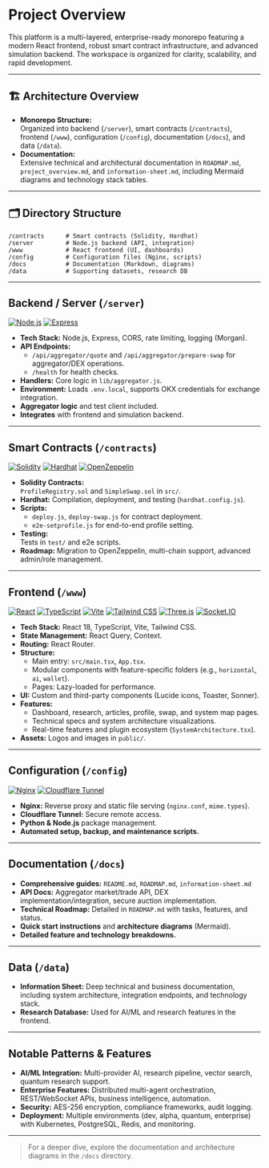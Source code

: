 # Project Overview

This platform is a multi-layered, enterprise-ready monorepo featuring a modern React frontend, robust smart contract infrastructure, and advanced simulation backend. The workspace is organized for clarity, scalability, and rapid development.

---

## 🏗️ Architecture Overview

- **Monorepo Structure:**  
    Organized into backend (`/server`), smart contracts (`/contracts`), frontend (`/www`), configuration (`/config`), documentation (`/docs`), and data (`/data`).
- **Documentation:**  
    Extensive technical and architectural documentation in `ROADMAP.md`, `project_overview.md`, and `information-sheet.md`, including Mermaid diagrams and technology stack tables.

---

## 🗂️ Directory Structure

```
/contracts      # Smart contracts (Solidity, Hardhat)
/server         # Node.js backend (API, integration)
/www            # React frontend (UI, dashboards)
/config         # Configuration files (Nginx, scripts)
/docs           # Documentation (Markdown, diagrams)
/data           # Supporting datasets, research DB
```

---

## Backend / Server (`/server`)

[![Node.js](https://img.shields.io/badge/Node.js-18.x-green)](https://nodejs.org/)
[![Express](https://img.shields.io/badge/Express-4.x-black)](https://expressjs.com/)

- **Tech Stack:** Node.js, Express, CORS, rate limiting, logging (Morgan).
- **API Endpoints:**
    - `/api/aggregator/quote` and `/api/aggregator/prepare-swap` for aggregator/DEX operations.
    - `/health` for health checks.
- **Handlers:** Core logic in `lib/aggregator.js`.
- **Environment:** Loads `.env.local`, supports OKX credentials for exchange integration.
- **Aggregator logic** and test client included.
- **Integrates** with frontend and simulation backend.

---

## Smart Contracts (`/contracts`)

[![Solidity](https://img.shields.io/badge/Solidity-0.8.x-black)](https://docs.soliditylang.org/)
[![Hardhat](https://img.shields.io/badge/Hardhat-2.x-yellow)](https://hardhat.org/)
[![OpenZeppelin](https://img.shields.io/badge/OpenZeppelin-4.x-blue)](https://openzeppelin.com/)

- **Solidity Contracts:**  
    `ProfileRegistry.sol` and `SimpleSwap.sol` in `src/`.
- **Hardhat:** Compilation, deployment, and testing (`hardhat.config.js`).
- **Scripts:**  
    - `deploy.js`, `deploy-swap.js` for contract deployment.
    - `e2e-setprofile.js` for end-to-end profile setting.
- **Testing:**  
    Tests in `test/` and e2e scripts.
- **Roadmap:** Migration to OpenZeppelin, multi-chain support, advanced admin/role management.

---

## Frontend (`/www`)

[![React](https://img.shields.io/badge/React-18-blue)](https://react.dev/)
[![TypeScript](https://img.shields.io/badge/TypeScript-4.x-blue)](https://www.typescriptlang.org/)
[![Vite](https://img.shields.io/badge/Vite-4.x-yellow)](https://vitejs.dev/)
[![Tailwind CSS](https://img.shields.io/badge/TailwindCSS-3.x-blue)](https://tailwindcss.com/)
[![Three.js](https://img.shields.io/badge/Three.js-0.1x-green)](https://threejs.org/)
[![Socket.IO](https://img.shields.io/badge/Socket.IO-4.x-black)](https://socket.io/)

- **Tech Stack:** React 18, TypeScript, Vite, Tailwind CSS.
- **State Management:** React Query, Context.
- **Routing:** React Router.
- **Structure:**
    - Main entry: `src/main.tsx`, `App.tsx`.
    - Modular components with feature-specific folders (e.g., `horizontal`, `ai`, `wallet`).
    - Pages: Lazy-loaded for performance.
- **UI:** Custom and third-party components (Lucide icons, Toaster, Sonner).
- **Features:**
    - Dashboard, research, articles, profile, swap, and system map pages.
    - Technical specs and system architecture visualizations.
    - Real-time features and plugin ecosystem (`SystemArchitecture.tsx`).
- **Assets:** Logos and images in `public/`.

---

## Configuration (`/config`)

[![Nginx](https://img.shields.io/badge/Nginx-1.2x-green)](https://nginx.org/)
[![Cloudflare Tunnel](https://img.shields.io/badge/Cloudflare%20Tunnel-active-orange)](https://developers.cloudflare.com/cloudflare-one/connections/connect-apps/)

- **Nginx:** Reverse proxy and static file serving (`nginx.conf`, `mime.types`).
- **Cloudflare Tunnel:** Secure remote access.
- **Python & Node.js** package management.
- **Automated setup, backup, and maintenance scripts.**

---

## Documentation (`/docs`)

- **Comprehensive guides:** `README.md`, `ROADMAP.md`, `information-sheet.md`
- **API Docs:** Aggregator market/trade API, DEX implementation/integration, secure auction implementation.
- **Technical Roadmap:** Detailed in `ROADMAP.md` with tasks, features, and status.
- **Quick start instructions** and **architecture diagrams** (Mermaid).
- **Detailed feature and technology breakdowns.**

---

## Data (`/data`)

- **Information Sheet:** Deep technical and business documentation, including system architecture, integration endpoints, and technology stack.
- **Research Database:** Used for AI/ML and research features in the frontend.

---

## Notable Patterns & Features

- **AI/ML Integration:** Multi-provider AI, research pipeline, vector search, quantum research support.
- **Enterprise Features:** Distributed multi-agent orchestration, REST/WebSocket APIs, business intelligence, automation.
- **Security:** AES-256 encryption, compliance frameworks, audit logging.
- **Deployment:** Multiple environments (dev, alpha, quantum, enterprise) with Kubernetes, PostgreSQL, Redis, and monitoring.

---

> For a deeper dive, explore the documentation and architecture diagrams in the `/docs` directory.

